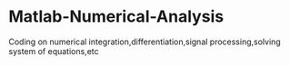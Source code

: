 # Matlab-Numerical-Analysis
Coding on numerical integration,differentiation,signal processing,solving system of equations,etc
